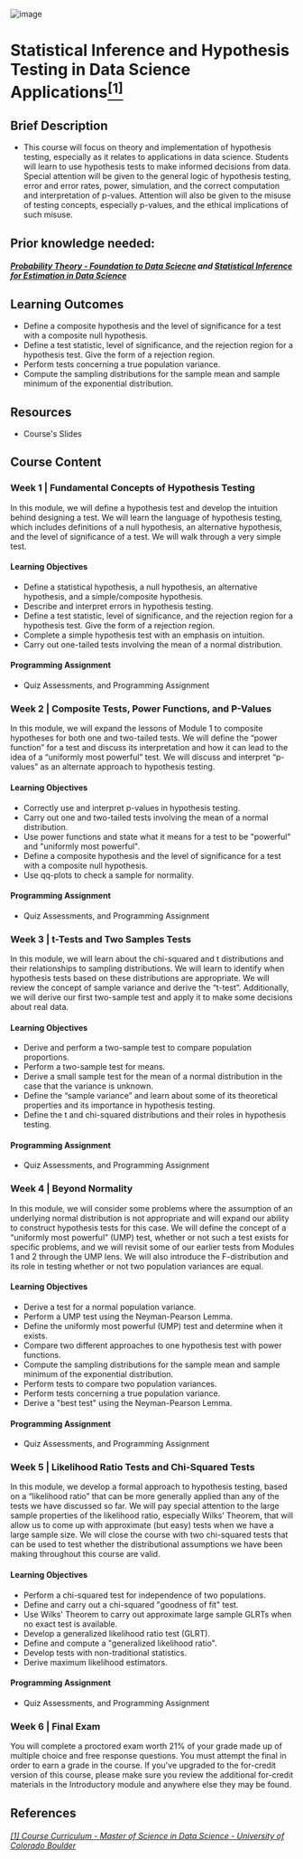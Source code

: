 ![image](https://github.com/laithrasheed/DTSA5304_Fundamentals_of_Data_Visualization/assets/124019127/031aa6ba-746d-459b-8eb0-3fdde64eac4b)

# Statistical Inference and Hypothesis Testing in Data Science Applications[<sup>[1]</sup>](#reference-1)				

## Brief Description
- This course will focus on theory and implementation of hypothesis testing, especially as it relates to applications in data science. Students will learn to use hypothesis tests to make informed decisions from data. Special attention will be given to the general logic of hypothesis testing, error and error rates, power, simulation, and the correct computation and interpretation of p-values. Attention will also be given to the misuse of testing concepts, especially p-values, and the ethical implications of such misuse.

## Prior knowledge needed: 

##### [Probability Theory - Foundation to Data Sciecne](https://github.com/laithrasheed/MSDS_Program_Private/tree/main/Data%20Science%20Foundations/Statistical%20Inference/Probability%20Theory%20-%20Foundation%20to%20Data%20Science) and [Statistical Inference for Estimation in Data Science](https://github.com/laithrasheed/MSDS_Program_Private/tree/main/Data%20Science%20Foundations/Statistical%20Inference/Statistical%20Inference%20for%20Estimation%20in%20Data%20Science)

## Learning Outcomes

- Define a composite hypothesis and the level of significance for a test with a composite null hypothesis.
- Define a test statistic, level of significance, and the rejection region for a hypothesis test. Give the form of a rejection region.
- Perform tests concerning a true population variance.
- Compute the sampling distributions for the sample mean and sample minimum of the exponential distribution.

## Resources

- Course's Slides

## Course Content

### Week 1 | Fundamental Concepts of Hypothesis Testing

In this module, we will define a hypothesis test and develop the intuition behind designing a test. We will learn the language of hypothesis testing, which includes definitions of a null hypothesis, an alternative hypothesis, and the level of significance of a test. We will walk through a very simple test.

#### Learning Objectives

- Define a statistical hypothesis, a null hypothesis, an alternative hypothesis, and a simple/composite hypothesis.
- Describe and interpret errors in hypothesis testing.
- Define a test statistic, level of significance, and the rejection region for a hypothesis test. Give the form of a rejection region.
- Complete a simple hypothesis test with an emphasis on intuition.
- Carry out one-tailed tests involving the mean of a normal distribution.

#### Programming Assignment

- Quiz Assessments, and Programming Assignment

### Week 2 | Composite Tests, Power Functions, and P-Values

In this module, we will expand the lessons of Module 1 to composite hypotheses for both one and two-tailed tests. We will define the “power function” for a test and discuss its interpretation and how it can lead to the idea of a “uniformly most powerful” test. We will discuss and interpret “p-values” as an alternate approach to hypothesis testing.

#### Learning Objectives

- Correctly use and interpret p-values in hypothesis testing.
- Carry out one and two-tailed tests involving the mean of a normal distribution.
- Use power functions and state what it means for a test to be "powerful" and "uniformly most powerful".
- Define a composite hypothesis and the level of significance for a test with a composite null hypothesis.
- Use qq-plots to check a sample for normality.

#### Programming Assignment

- Quiz Assessments, and Programming Assignment

### Week 3 | t-Tests and Two Samples Tests

In this module, we will learn about the chi-squared and t distributions and their relationships to sampling distributions. We will learn to identify when hypothesis tests based on these distributions are appropriate. We will review the concept of sample variance and derive the “t-test”. Additionally, we will derive our first two-sample test and apply it to make some decisions about real data.

#### Learning Objectives

- Derive and perform a two-sample test to compare population proportions.
- Perform a two-sample test for means.
- Derive a small sample test for the mean of a normal distribution in the case that the variance is unknown.
- Define the “sample variance” and learn about some of its theoretical properties and its importance in hypothesis testing.
- Define the t and chi-squared distributions and their roles in hypothesis testing.

#### Programming Assignment

- Quiz Assessments, and Programming Assignment

### Week 4 | Beyond Normality

In this module, we will consider some problems where the assumption of an underlying normal distribution is not appropriate and will expand our ability to construct hypothesis tests for this case. We will define the concept of a “uniformly most powerful” (UMP) test, whether or not such a test exists for specific problems, and we will revisit some of our earlier tests from Modules 1 and 2 through the UMP lens. We will also introduce the F-distribution and its role in testing whether or not two population variances are equal.

#### Learning Objectives

- Derive a test for a normal population variance.
- Perform a UMP test using the Neyman-Pearson Lemma.
- Define the uniformly most powerful (UMP) test and determine when it exists.
- Compare two different approaches to one hypothesis test with power functions.
- Compute the sampling distributions for the sample mean and sample minimum of the exponential distribution.
- Perform tests to compare two population variances.
- Perform tests concerning a true population variance.
- Derive a "best test" using the Neyman-Pearson Lemma.

#### Programming Assignment

- Quiz Assessments, and Programming Assignment

### Week 5 |  Likelihood Ratio Tests and Chi-Squared Tests

In this module, we develop a formal approach to hypothesis testing, based on a “likelihood ratio” that can be more generally applied than any of the tests we have discussed so far. We will pay special attention to the large sample properties of the likelihood ratio, especially Wilks’ Theorem, that will allow us to come up with approximate (but easy) tests when we have a large sample size. We will close the course with two chi-squared tests that can be used to test whether the distributional assumptions we have been making throughout this course are valid.

#### Learning Objectives

- Perform a chi-squared test for independence of two populations.
- Define and carry out a chi-squared "goodness of fit" test.
- Use Wilks' Theorem to carry out approximate large sample GLRTs when no exact test is available.
- Develop a generalized likelihood ratio test (GLRT).
- Define and compute a "generalized likelihood ratio".
- Develop tests with non-traditional statistics.
- Derive maximum likelihood estimators.

#### Programming Assignment

- Quiz Assessments, and Programming Assignment

### Week 6 | Final Exam

You will complete a proctored exam worth 21% of your grade made up of multiple choice and free response questions. You must attempt the final in order to earn a grade in the course. If you've upgraded to the for-credit version of this course, please make sure you review the additional for-credit materials in the Introductory module and anywhere else they may be found.


## References
###### <a name="reference-1"></a>[[1] Course Curriculum - Master of Science in Data Science - University of Colorado Boulder](https://www.colorado.edu/program/data-science/coursera/curriculum/dtsa5003)
